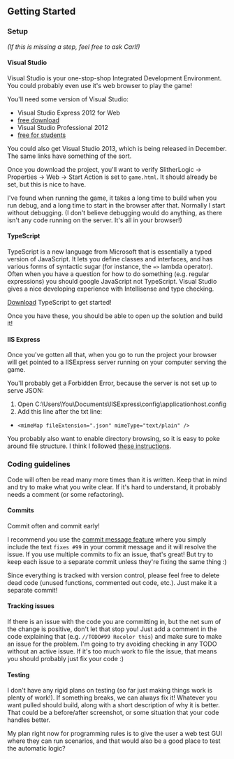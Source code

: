 Getting Started
---------------

### Setup

_(If this is missing a step, feel free to ask Carl!)_

#### Visual Studio

Visual Studio is your one-stop-shop Integrated Development Environment. You could probably even use it's web browser to play the game!

You'll need some version of Visual Studio:
* Visual Studio Express 2012 for Web 
 * [free download](http://www.microsoft.com/en-us/download/details.aspx?id=30669)
* Visual Studio Professional 2012
 * [free for students](https://www.dreamspark.com/Product/Product.aspx?productid=51)

You could also get Visual Studio 2013, which is being released in December. The same links have something of the sort.

Once you download the project, you'll want to verify SlitherLogic -> Properties -> Web -> Start Action is set to `game.html`. It should already be set, but this is nice to have.

I've found when running the game, it takes a long time to build when you run debug, and a long time to start in the browser after that. Normally I start without debugging. (I don't believe debugging would do anything, as there isn't any code running on the server. It's all in your browser!)
 
#### TypeScript 

TypeScript is a new language from Microsoft that is essentially a typed version of JavaScript. It lets you define classes and interfaces, and has various forms of syntactic sugar (for instance, the `=>` lambda operator). Often when you have a question for how to do something (e.g. regular expressions) you should google JavaScript not TypeScript. Visual Studio gives a nice developing experience with Intellisense and type checking. 

[Download](http://www.microsoft.com/en-us/download/details.aspx?id=34790) TypeScript to get started!

Once you have these, you should be able to open up the solution and build it!

#### IIS Express

Once you've gotten all that, when you go to run the project your browser will get pointed to a IISExpress server running on your computer serving the game.

You'll probably get a Forbidden Error, because the server is not set up to serve JSON:
1. Open C:\Users\You\Documents\IISExpress\config\applicationhost.config  
2. Add this line after the txt line:
 * `<mimeMap fileExtension=".json" mimeType="text/plain" />`

You probably also want to enable directory browsing, so it is easy to poke around file structure. I think I followed [these instructions](http://stackoverflow.com/questions/8543761/how-to-enable-directory-browsing-by-default-on-iis-express).
 
### Coding guidelines

Code will often be read many more times than it is written. Keep that in mind and try to make what you write clear. If it's hard to understand, it probably needs a comment (or some refactoring).

#### Commits

Commit often and commit early!

I recommend you use the [commit message feature](https://help.github.com/articles/closing-issues-via-commit-messages) where you simply include the text `fixes #99` in your commit message and it will resolve the issue. If you use multiple commits to fix an issue, that's great! But try to keep each issue to a separate commit unless they're fixing the same thing :)

Since everything is tracked with version control, please feel free to delete dead code (unused functions, commented out code, etc.). Just make it a separate commit!

#### Tracking issues

If there is an issue with the code you are committing in, but the net sum of the change is positive, don't let that stop you! Just add a comment in the code explaining that (e.g. `//TODO#99 Recolor this`) and make sure to make an issue for the problem. I'm going to try avoiding checking in any TODO without an active issue. If it's too much work to file the issue, that means you should probably just fix your code :)

#### Testing

I don't have any rigid plans on testing (so far just making things work is plenty of work!). If something breaks, we can always fix it! Whatever you want pulled should build, along with a short description of why it is better. That could be a before/after screenshot, or some situation that your code handles better.

My plan right now for programming rules is to give the user a web test GUI where they can run scenarios, and that would also be a good place to test the automatic logic?
